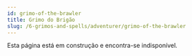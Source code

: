 ```yaml
---
id: grimo-of-the-brawler
title: Grimo do Brigão
slug: /6-grimos-and-spells/adventurer/grimo-of-the-brawler
---
```


Esta página está em construção e encontra-se indisponível.

